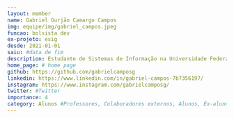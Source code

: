```yaml
---
layout: member
name: Gabriel Gurjão Camargo Campos
img: equipe/img/gabriel_campos.jpeg
funcao: bolsista dev
ex-projeto: esig 
desde: 2021-01-01
saiu: #data de fim
description: Estudante de Sistemas de Informação na Universidade Federal da Paraíba (UFPB) - Campus IV, em Rio Tinto-PB, atualmente atua na parte do front-end utilizando HTML/CSS/Bootstrap/JS, e também atua no back-end utilizando a linguagem JAVA. Seu maior hobby é jogar jogos, principalmente jogos competitivos estilo FPS, porém joga de tudo pra se divertir com os amigos.
home_page: # home page
github: https://github.com/gabrielcamposg
linkedin: https://www.linkedin.com/in/gabriel-campos-7b7356197/
instagram: https://www.instagram.com/gabrielcamposg/
twitter: #Twitter
importance: 4
category: Alunos #Professores, Colaboradores externos, Alunos, Ex-alunos
---
```

